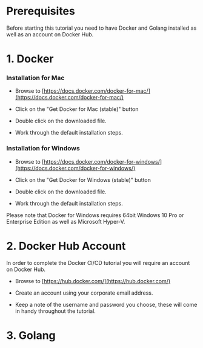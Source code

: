# Prerequisites

Before starting this tutorial you need to have Docker and Golang installed as well as an account on Docker Hub.

# 1. Docker

### Installation for Mac

- Browse to [https://docs.docker.com/docker-for-mac/](https://docs.docker.com/docker-for-mac/)

- Click on the "Get Docker for Mac (stable)" button

- Double click on the downloaded file.

- Work through the default installation steps.

### Installation for Windows

- Browse to [https://docs.docker.com/docker-for-windows/](https://docs.docker.com/docker-for-windows/)

- Click on the "Get Docker for Windows (stable)" button

- Double click on the downloaded file.

- Work through the default installation steps.

Please note that Docker for Windows requires 64bit Windows 10 Pro or Enterprise Edition as well as Microsoft Hyper-V.

# 2. Docker Hub Account

In order to complete the Docker CI/CD tutorial you will require an account on Docker Hub.

- Browse to [https://hub.docker.com/](https://hub.docker.com/)

- Create an account using your corporate email address.

- Keep a note of the username and password you choose, these will come in handy throughout the tutorial.

# 3. Golang